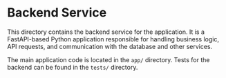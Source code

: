 # Backend Service

This directory contains the backend service for the application. It is a FastAPI-based Python application responsible for handling business logic, API requests, and communication with the database and other services.

The main application code is located in the `app/` directory. Tests for the backend can be found in the `tests/` directory.